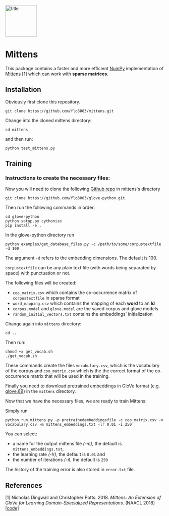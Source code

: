 <img src="img/mittens_logo.png" alt="title" width="100">

# Mittens

This package contains a faster and more efficient [NumPy](https://github.com/numpy/numpy) implementation of [Mittens](https://arxiv.org/abs/1803.09901) [1] which can work with **sparse matrices**.

## Installation

Obviously first clone this repository.

```
git clone https://github.com/flo3003/mittens.git
```

Change into the cloned mittens directory:

```
cd mittens
```

and then run:

```
python test_mittens.py
```

## Training



### Instructions to create the necessary files:

Now you will need to clone the following [Github repo](https://github.com/flo3003/glove-python) in mittens's directory

```
git clone https://github.com/flo3003/glove-python.git
```

Then run the following commands in order:

```
cd glove-python
python setup.py cythonize
pip install -e .
```

In the glove-python directory run

```
python examples/get_database_files.py -c /path/to/some/corpustextfile -d 100
```
The argument `-d` refers to the embedding dimensions. The default is 100. 

`corpustextfile` can be any plain text file (with words being separated by space) with punctuation or not. 

The following files will be created:
- `coo_matrix.csv` which contains the co-occurrence matrix of `corpustextfile` in sparse format
- `word_mapping.csv` which contains the mapping of each **word** to an **Id**
- `corpus.model` and `glove.model` are the saved corpus and glove models
- `random_initial_vectors.txt` contains the embeddings' initialization 

Change again into `mittens` directory:

```
cd ..
```

Then run:
```
chmod +x get_vocab.sh
./get_vocab.sh
```

These commands create the files `vocabulary.csv`, which is the vocabulary of the corpus and `coo_matrix.csv` which is the the correct format of the co-occurrence matrix that will be used in the training.

Finally you need to download pretrained embeddings in GloVe format (e.g. [glove.6B](http://nlp.stanford.edu/data/glove.6B.zip)) in the `mittens` directory.

Now that we have the necessary files, we are ready to train Mittens:

Simply run 

```
python run_mittens.py -p pretrainedembeddingsfile -c coo_matrix.csv -v vocabulary.csv -m mittens_embeddings.txt -lr 0.01 -i 250
```

You can select:
- a name for the output mittens file *(-m)*, the default is `mittens_embeddings.txt`, 
- the learning rate *(-lr)*, the default is `0.01` and 
- the number of iterations *(-i)*, the default is `250`

The history of the training error is also stored in `error.txt` file.

## References
[1] Nicholas Dingwall and Christopher Potts. 2018. *Mittens: An Extension of GloVe for Learning Domain-Specialized Representations*. (NAACL 2018) [[code]](https://github.com/roamanalytics/roamresearch/tree/master/Papers/Mittens)
